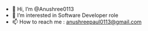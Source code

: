 - 👋 Hi, I’m @Anushree0113
- 👀 I’m interested in Software Developer role
- 📫 How to reach me : anushreepaul0113@gmail.com

<!---
Anushree0113/Anushree0113 is a ✨ special ✨ repository because its `README.md` (this file) appears on your GitHub profile.
You can click the Preview link to take a look at your changes.
--->
